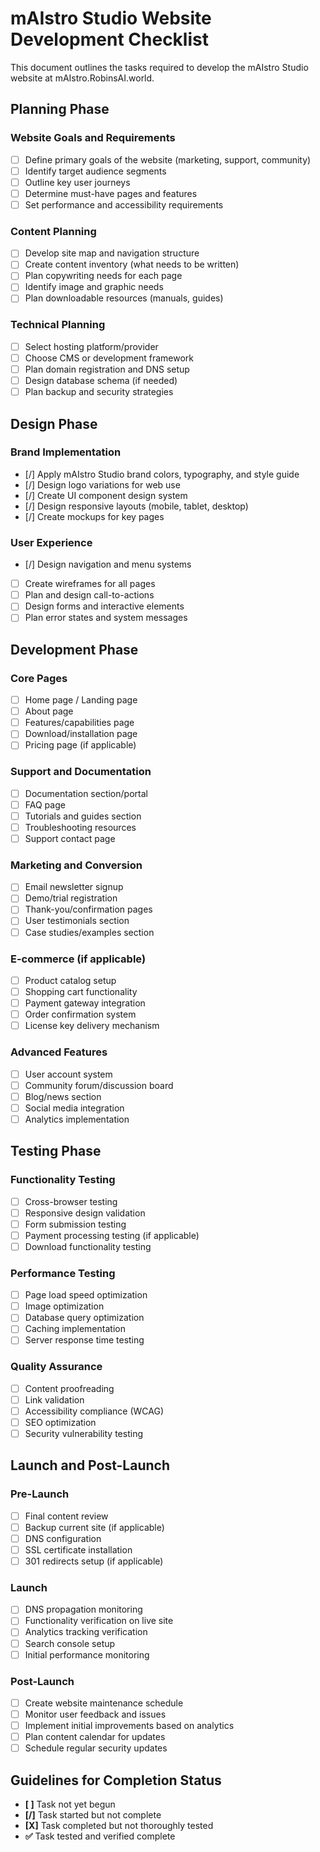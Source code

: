 # mAIstro Studio Website Development Checklist

This document outlines the tasks required to develop the mAIstro Studio website at mAIstro.RobinsAI.world.

## Planning Phase

### Website Goals and Requirements
- [ ] Define primary goals of the website (marketing, support, community)
- [ ] Identify target audience segments
- [ ] Outline key user journeys
- [ ] Determine must-have pages and features
- [ ] Set performance and accessibility requirements

### Content Planning
- [ ] Develop site map and navigation structure
- [ ] Create content inventory (what needs to be written)
- [ ] Plan copywriting needs for each page
- [ ] Identify image and graphic needs
- [ ] Plan downloadable resources (manuals, guides)

### Technical Planning
- [ ] Select hosting platform/provider
- [ ] Choose CMS or development framework
- [ ] Plan domain registration and DNS setup
- [ ] Design database schema (if needed)
- [ ] Plan backup and security strategies

## Design Phase

### Brand Implementation
- [/] Apply mAIstro Studio brand colors, typography, and style guide
- [/] Design logo variations for web use
- [/] Create UI component design system
- [/] Design responsive layouts (mobile, tablet, desktop)
- [/] Create mockups for key pages

### User Experience
- [/] Design navigation and menu systems
- [ ] Create wireframes for all pages
- [ ] Plan and design call-to-actions
- [ ] Design forms and interactive elements
- [ ] Plan error states and system messages

## Development Phase

### Core Pages
- [ ] Home page / Landing page
- [ ] About page
- [ ] Features/capabilities page
- [ ] Download/installation page
- [ ] Pricing page (if applicable)

### Support and Documentation
- [ ] Documentation section/portal
- [ ] FAQ page
- [ ] Tutorials and guides section
- [ ] Troubleshooting resources
- [ ] Support contact page

### Marketing and Conversion
- [ ] Email newsletter signup
- [ ] Demo/trial registration
- [ ] Thank-you/confirmation pages
- [ ] User testimonials section
- [ ] Case studies/examples section

### E-commerce (if applicable)
- [ ] Product catalog setup
- [ ] Shopping cart functionality
- [ ] Payment gateway integration
- [ ] Order confirmation system
- [ ] License key delivery mechanism

### Advanced Features
- [ ] User account system
- [ ] Community forum/discussion board
- [ ] Blog/news section
- [ ] Social media integration
- [ ] Analytics implementation

## Testing Phase

### Functionality Testing
- [ ] Cross-browser testing
- [ ] Responsive design validation
- [ ] Form submission testing
- [ ] Payment processing testing (if applicable)
- [ ] Download functionality testing

### Performance Testing
- [ ] Page load speed optimization
- [ ] Image optimization
- [ ] Database query optimization
- [ ] Caching implementation
- [ ] Server response time testing

### Quality Assurance
- [ ] Content proofreading
- [ ] Link validation
- [ ] Accessibility compliance (WCAG)
- [ ] SEO optimization
- [ ] Security vulnerability testing

## Launch and Post-Launch

### Pre-Launch
- [ ] Final content review
- [ ] Backup current site (if applicable)
- [ ] DNS configuration
- [ ] SSL certificate installation
- [ ] 301 redirects setup (if applicable)

### Launch
- [ ] DNS propagation monitoring
- [ ] Functionality verification on live site
- [ ] Analytics tracking verification
- [ ] Search console setup
- [ ] Initial performance monitoring

### Post-Launch
- [ ] Create website maintenance schedule
- [ ] Monitor user feedback and issues
- [ ] Implement initial improvements based on analytics
- [ ] Plan content calendar for updates
- [ ] Schedule regular security updates

## Guidelines for Completion Status
- **[ ]** Task not yet begun
- **[/]** Task started but not complete
- **[X]** Task completed but not thoroughly tested
- **✅** Task tested and verified complete